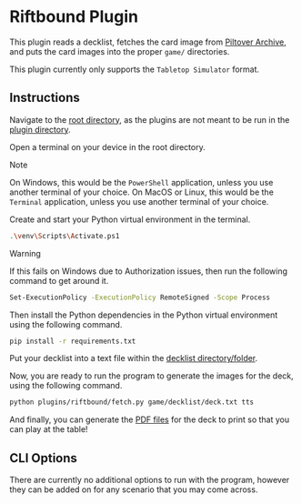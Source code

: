 # Riftbound Plugin

This plugin reads a decklist, fetches the card image from [Piltover Archive](https://piltoverarchive.com/), and puts the card images into the proper `game/` directories.

This plugin currently only supports the ``Tabletop Simulator`` format.

## Instructions

Navigate to the [root directory](../..), as the plugins are not meant to be run in the [plugin directory](.).

Open a terminal on your device in the root directory.

> [!NOTE]
> On Windows, this would be the ``PowerShell`` application, unless you use another terminal of your choice.
> On MacOS or Linux, this would be the ``Terminal`` application, unless you use another terminal of your choice.

Create and start your Python virtual environment in the terminal.
```bash
.\venv\Scripts\Activate.ps1
```

> [!WARNING]
> If this fails on Windows due to Authorization issues, then run the following command to get around it.
> ```bash
> Set-ExecutionPolicy -ExecutionPolicy RemoteSigned -Scope Process
> ```

Then install the Python dependencies in the Python virtual environment using the following command.
```bash
pip install -r requirements.txt  
```

Put your decklist into a text file within the [decklist directory/folder](../../game/decklist).

Now, you are ready to run the program to generate the images for the deck, using the following command.
```bash
python plugins/riftbound/fetch.py game/decklist/deck.txt tts
```

And finally, you can generate the [PDF files](../../README.md#create_pdfpy) for the deck to print so that you can play at the table!

## CLI Options

There are currently no additional options to run with the program, however they can be added on for any scenario that you may come across.